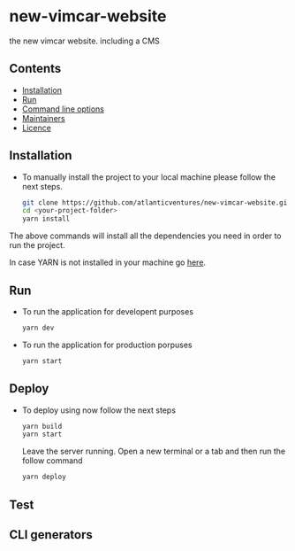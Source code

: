 # new-vimcar-website 
the new vimcar website. including a CMS  

## Contents

- [Installation](#installation)
- [Run](#run)
- [Command line options](#command-line-options)
- [Maintainers](#maintainers)
- [Licence](#licence)

## Installation
* To manually install the project to your local machine please follow the next steps.
    ``` sh
    git clone https://github.com/atlanticventures/new-vimcar-website.git <your-project-folder> 
    cd <your-project-folder> 
    yarn install
    ```
The above commands will install all the dependencies you need in order to run the project.

In case YARN is not installed in your machine go [here](https://yarnpkg.com/lang/en/docs/install/).

## Run
* To run the application for developent purposes 
    ``` sh
    yarn dev
    ```
* To run the application for production porpuses 
    ``` sh
    yarn start
    ```
## Deploy 
* To deploy using now follow the next steps

    ``` sh
    yarn build
    yarn start
    ```
    Leave the server running.
    Open a new terminal or a tab and then run the follow command
    
    ``` sh
    yarn deploy
    ```
 
## Test 
 
## CLI generators
